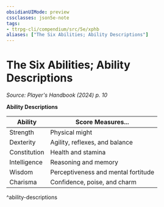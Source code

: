 ```yaml
---
obsidianUIMode: preview
cssclasses: json5e-note
tags:
- ttrpg-cli/compendium/src/5e/xphb
aliases: ["The Six Abilities; Ability Descriptions"]
---
```

# The Six Abilities; Ability Descriptions
*Source: Player's Handbook (2024) p. 10* 

**Ability Descriptions**

| Ability | Score Measures... |
|---------|-------------------|
| Strength | Physical might |
| Dexterity | Agility, reflexes, and balance |
| Constitution | Health and stamina |
| Intelligence | Reasoning and memory |
| Wisdom | Perceptiveness and mental fortitude |
| Charisma | Confidence, poise, and charm |
^ability-descriptions